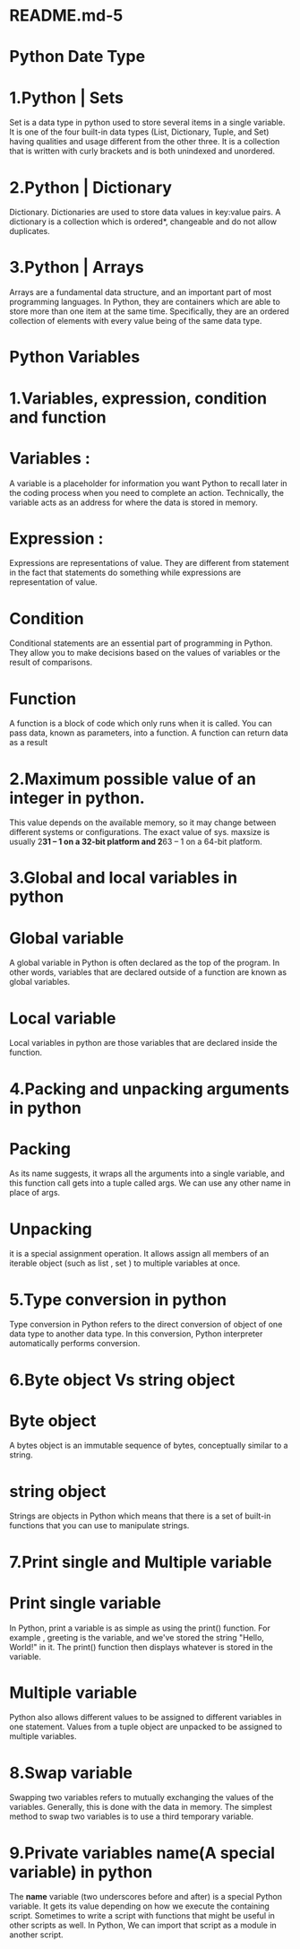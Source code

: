 # README.md-5
# Python Date Type
   # 1.Python | Sets
   Set is a data type in python used to store several items in a single variable. It is one of the four built-in data types (List, Dictionary, Tuple, and Set) having qualities and usage different from the other three. It is a collection that is written with curly brackets and is both unindexed and unordered.

   # 2.Python | Dictionary
   Dictionary. Dictionaries are used to store data values in key:value pairs. A dictionary is a collection which is ordered*, changeable and do not allow duplicates.

   # 3.Python | Arrays
   Arrays are a fundamental data structure, and an important part of most programming languages. In Python, they are containers which are able to store more than one item at the same time. Specifically, they are an ordered collection of elements with every value being of the same data type.


# Python Variables
  # 1.Variables, expression, condition and function
   # Variables : 
A variable is a placeholder for information you want Python to recall later in the coding process when you need to complete an action. Technically, the variable acts as an address for where the data is stored in memory.
   # Expression :
Expressions are representations of value. They are different from statement in the fact that statements do something while expressions are representation of value.
  # Condition
Conditional statements are an essential part of programming in Python. They allow you to make decisions based on the values of variables or the result of comparisons.
  # Function
A function is a block of code which only runs when it is called. You can pass data, known as parameters, into a function. A function can return data as a result


# 2.Maximum possible value of an integer in python.
This value depends on the available memory, so it may change between different systems or configurations. The exact value of sys. maxsize is usually 2**31 – 1 on a 32-bit platform and 2**63 – 1 on a 64-bit platform.


# 3.Global and local variables in python
   # Global variable
A global variable in Python is often declared as the top of the program. In other words, variables that are declared outside of a function are known as global variables. 
   # Local variable
Local variables in python are those variables that are declared inside the function.


# 4.Packing and unpacking arguments in python
   # Packing  
 As its name suggests, it wraps all the arguments into a single variable, and this function call gets into a tuple called args. We can use any other name in place of args.
   # Unpacking
it is a special assignment operation. It allows  assign all members of an iterable object (such as list , set ) to multiple variables at once.


# 5.Type conversion in python
Type conversion in Python refers to the direct conversion of object of one data type to another data type. In this conversion, Python interpreter automatically performs conversion. 


# 6.Byte object Vs  string object
  # Byte object
A bytes object is an immutable sequence of bytes, conceptually similar to a string.
  # string object
Strings are objects in Python which means that there is a set of built-in functions that you can use to manipulate strings.


# 7.Print single and Multiple variable
   # Print single variable
In Python, print a variable is as simple as using the print() function.  For example ,  greeting is the variable, and we've stored the string "Hello, World!" in it. The print() function then displays whatever is stored in the variable.  
  # Multiple variable
Python also allows different values to be assigned to different variables in one statement. Values from a tuple object are unpacked to be assigned to multiple variables.


# 8.Swap variable
Swapping two variables refers to mutually exchanging the values of the variables. Generally, this is done with the data in memory. The simplest method to swap two variables is to use a third temporary variable.


# 9.Private variables name(A special variable) in python 
The __name__ variable (two underscores before and after) is a special Python variable. It gets its value depending on how we execute the containing script. Sometimes to write a script with functions that might be useful in other scripts as well. In Python, We can import that script as a module in another script.
